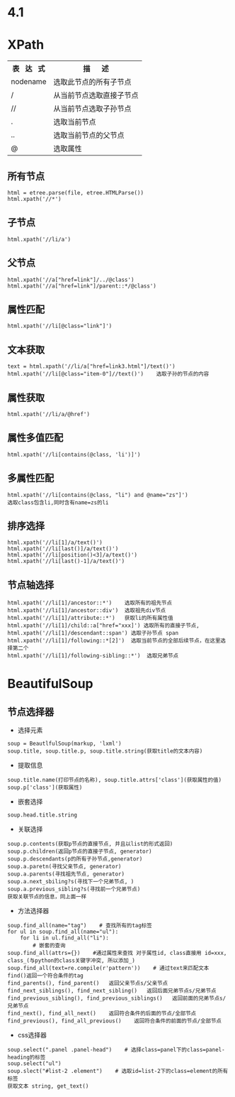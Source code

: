 
# 4.1
# XPath
<table>
    <tr>
        <th>表&nbsp;&nbsp;&nbsp;达&nbsp;&nbsp;&nbsp式</th>
        <th>描&nbsp;&nbsp;&nbsp;&nbsp;&nbsp;&nbsp;述</th>
    </tr>
    <tr>
        <td text-align="left">nodename</td>
        <td text-align="center">选取此节点的所有子节点</td>
    </tr>
    <tr>
        <td text-align="left">/</td>
        <td text-align="center">从当前节点选取直接子节点</td>
    </tr>
    <tr>
        <td text-align="left">//</td>
        <td text-align="center">从当前节点选取子孙节点</td>
    </tr>
    <tr>
        <td text-align="left">.</td>
        <td text-align="center">选取当前节点</td>
    </tr>
    <tr>
        <td text-align="left">..</td>
        <td text-align="center">选取当前节点的父节点</td>
    </tr>
    <tr>
        <td text-align="left">@</td>
        <td text-align="center">选取属性</td>
    </tr>
</table>

## 所有节点
```
html = etree.parse(file, etree.HTMLParse())
html.xpath('//*')
```

## 子节点
```
html.xpath('//li/a')
```

## 父节点
```
html.xpath('//a["href=link"]/../@class')
html.xpath('//a["href=link"]/parent::*/@class')
```

## 属性匹配
```
html.xpath('//li[@class="link"]')
```

## 文本获取
```
text = html.xpath('//li/a["href=link3.html"]/text()')
html.xpath('//li[@class="item-0"]//text()')    选取子孙的节点的内容
```

## 属性获取
```
html.xpath('//li/a/@href')
```

## 属性多值匹配
```
html.xpath('//li[contains(@class, 'li')]')
```

## 多属性匹配
```
html.xpath('//li[contains(@class, "li") and @name="zs"]')
选取class包含li,同时含有name=zs的li
```

## 排序选择
```
html.xpath('//li[1]/a/text()')
html.xpath('//li[last()]/a/text()')
html.xpath('//li[position()<3]/a/text()')
html.xpath('//li[last()-1]/a/text()')
```

## 节点轴选择
```
html.xpath('//li[1]/ancestor::*')    选取所有的祖先节点
html.xpath('//li[1]/ancestor::div')  选取祖先div节点
html.xpath('//li[1]/attribute::*')   获取li的所有属性值
html.xpath('//li[1]/child::a["href="xxx]') 选取所有的直接子节点,
html.xpath('//li[1]/descendant::span') 选取子孙节点 span
html.xpath('//li[1]/following::*[2]')  选取当前节点的全部后续节点，在这里选择第二个
html.xpath('//li[1]/following-sibling::*')  选取兄弟节点
```

# BeautifulSoup
## 节点选择器
* 选择元素
```
soup = BeautlfulSoup(markup, 'lxml')
soup.title, soup.title.p, soup.title.string(获取title的文本内容)
```
* 提取信息
```
soup.title.name(打印节点的名称), soup.title.attrs['class'](获取属性的值)
soup.p['class'](获取属性)
```
* 嵌套选择
```
soup.head.title.string
```
* 关联选择
```
soup.p.contents(获取p节点的直接节点, 并且以list的形式返回)
soup.p.children(返回p节点的直接子节点, generator)
soup.p.descendants(p的所有子孙节点,generator)
soup.a.paretn(寻找父亲节点, generator)
soup.a.parents(寻找祖先节点, generator)
soup.a.next_sbiling?s(寻找下一个兄弟节点, )
soup.a.previous_sibling?s(寻找前一个兄弟节点)
获取关联节点的信息，同上面一样
```

* 方法选择器
```
soup.find_all(name="tag")    # 查找所有的tag标签
for ul in soup.find_all(name="ul"):
    for li in ul.find_all("li"):
        # 嵌套的查询
soup.find_all(attrs={})    #通过属性来查找 对于属性id, class直接用 id=xxx, class_(与python的class关键字冲突, 所以添加_)
soup.find_all(text=re.compile(r'pattern'))    # 通过text来匹配文本
find()返回一个符合条件的tag
find_parents(), find_parent()   返回父亲节点s/父亲节点
find_next_siblings(), find_next_sibling()   返回后面兄弟节点s/兄弟节点
find_previous_sibling(), find_previous_siblings()   返回前面的兄弟节点s/兄弟节点
find_next(), find_all_next()    返回符合条件的后面的节点/全部节点
find_previous(), find_all_previous()    返回符合条件的前面的节点/全部节点
```

* css选择器
```
soup.select(".panel .panel-head")    # 选择class=panel下的class=panel-heading的标签
soup.select("ul")
soup.slect("#list-2 .element")    # 选取id=list-2下的class=element的所有标签
获取文本 string, get_text()
```
